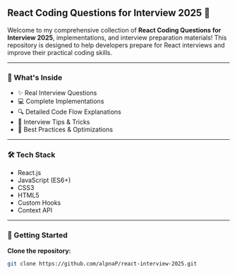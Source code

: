
## React Coding Questions for Interview 2025 🚀

Welcome to my comprehensive collection of **React Coding Questions for Interview 2025**, implementations, and interview preparation materials! This repository is designed to help developers prepare for React interviews and improve their practical coding skills.

---

### 🎯 What's Inside
- ✨ Real Interview Questions  
- 💻 Complete Implementations  
- 🔍 Detailed Code Flow Explanations  
- 📝 Interview Tips & Tricks  
- 🧪 Best Practices & Optimizations  

---

### 🛠️ Tech Stack
- React.js  
- JavaScript (ES6+)  
- CSS3  
- HTML5  
- Custom Hooks  
- Context API  

---

### 🚀 Getting Started
**Clone the repository:**  
```bash
git clone https://github.com/alpnaP/react-interview-2025.git
